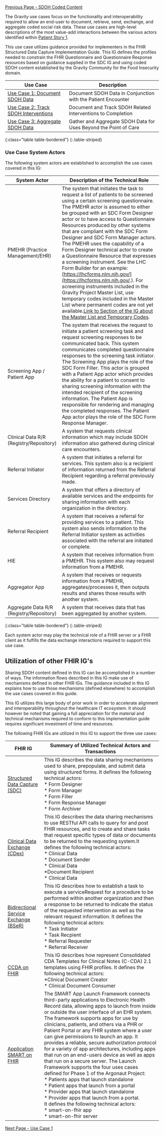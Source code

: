 [Previous Page - SDOH Coded Content](SDOHCodedContent.html)

The Gravity use cases focus on the functionality and interoperability required to allow an end-user to document, retrieve, send, exchange, and aggregate coded social risk data.  These use cases are high-level descriptions of the most value-add interactions between the various actors identified within [Patient Story 1](PatientStory1.html). 
	
This use case utilizes guidance provided for implementers in the FHIR Structured Data Capture Implementation Guide. This IG defines the profiles needed to constrain the FHIR Questionnaire and Questionnaire Response resources based on guidance supplied in the SDC IG and using coded SDOH content established by the Gravity Community for the Food Insecurity domain. 


| Use Case                                                                                                                                                         | Description |
|------------------------------------------------------------------------------------------------------------------------------------------------------------------|-------------|
| [Use Case 1: Document SDOH Data](UseCase1.html)     |   Document SDOH Data in Conjunction with the Patient Encounter          |
| [Use Case 2: Track SDOH Interventions](UseCase2.html)       |  Document and Track SDOH Related Interventions to Completion        |
| [Use Case 3: Aggregate SDOH Data ](UseCase3.html) | Gather and Aggregate SDOH Data for Uses Beyond the Point of Care            |
{:class="table table-bordered"}
{:.table-striped}


###  Use Case System Actors 

The following system actors are established to accomplish the use cases covered in this IG:


| System Actor                                                                                                                                                      | Description of the Technical Role|
|------------------------------------------------------------------------------------------------------------------------------------------------------------------|-------------|
| PMEHR (Practice Management/EHR)          | The system that initiates the task to request a list of patients to be screened using a certain screening questionnaire.    The PMEHR actor is assumed to either be grouped with an SDC Form Designer actor or to have access to Questionnaire Resources produced by other systems that are compliant with the SDC Form Designer and SDC Form Manager actors. The PMEHR uses the capability of a Form Designer technical actor to create a Questionnaire Resource that expresses a screening instrument. See the LHC Form Builder for an example: [https://lhcforms.nlm.nih.gov/](https://lhcforms.nlm.nih.gov/.). For screening instruments included in the Gravity Project Master List, use temporary codes included in the Master List where permanent codes are not yet available.[Link to Section of the IG about the Master List and Temporary Codes](AboutSDOH-CCMasterListTemporaryCodeSystemandTemporaryCodes.html). |
| Screening App / Patient App                           | The system that receives the request to initiate a patient screening task and request screening responses to be communicated back. This system communicates completed questionnaire responses to the screening task initiator.  The Screening App plays the role of the SDC Form Filler.  This actor is grouped with a Patient App actor which provides the ability for a patient to consent to sharing screening information with the intended recipient of the screening information.  The Patient App is responsible for rendering and managing the completed responses. The Patient App actor plays the role of the SDC Form Response Manager. |
| Clinical Data R/R (Registry/Repository)  | A system that requests clinical information which may include SDOH information also gathered during clinical care encounters. |
| Referral Initiator                       | A system that initiates a referral for services. This system also is a recipient of information returned from the Referral Recipient regarding a referral previously made.                                       |
| Services Directory                       | A system that offers a directory of available services and the endpoints for sharing information with each organization in the directory. |
| Referral Recipient                       | A system that receives a referral for providing services to a patient. This system also sends information to the Referral Initiator system as activities associated with the referral are initiated or complete. |
| HIE                                      | A system that receives information from a PMEHR. This system also may request information from a PMEHR.                                                                                                          |
| Aggregator App                           | A system that receives or requests information from a PMEHR, aggregates/processes it, then outputs results and shares those results with another system.                                                         |
| Aggregate Data R/R (Registry/Repository) | A system that receives data that has been aggregated by another system.                                                                                                                                          |
{:class="table table-bordered"}
{:.table-striped}

Each system actor may play the technical role of a FHIR server or a FHIR client as it fulfills the data exchange interactions required to support this use case.


## Utilization of other FHIR IG's

Sharing SDOH content defined in this IG can be accomplished in a number of ways. The information flows described in this IG make use of mechanisms defined in other FHIR IGs.  The guidance included in this IG explains how to use those mechanisms (defined elsewhere) to accomplish the use cases covered in this guide. 

This IG utilizes this large body of prior work in order to accelerate alignment and interoperability throughout the healthcare IT ecosystem. It should however be noted that gaining a full appreciation for the material and technical mechanisms required to conform to this implementation guide requires significant investment of time and resources.    

The following FHIR IGs are utilized in this IG to support the three use cases:


| FHIR IG                                                                                                                                                  | Summary of Utilized Technical Actors and Transactions |
|------------------------------------------------------------------------------------------------------------------------------------------------------------------|-------------|
| [Structured Data Capture (SDC)](http://hl7.org/fhir/us/sdc/index.html)     |  This IG describes the data sharing mechanisms used to share, prepopulate, and submit data using structured forms. It defines the following technical actors:<br>    * Form Designer <br> * Form Manager <br>  * Form Filler<br>   * Form Response Manager<br>   * Form Archiver                                                                                                                                                           |
| [Clinical Data Exchange (CDex)](http://hl7.org/fhir/us/davinci-cdex/2019Jun)          | This IG describes the data sharing mechanisms to use RESTful API calls to query for and post FHIR resources, and to create and share tasks that request specific types of data or documents to be returned to the requesting system.It defines the following technical actors:<br> * Clinical Data  <br>* Document Sender  <br>* Clinical Data <br> *Document Recipient  <br> * Clinical Data|Document Source   <br> * Clincial Data|Document Requester   <br> * Information Source <br> * Information Requester|
| [Bidirectional Service Exchange  (BSeR)](http://hl7.org/fhir/us/bser/index.html)  | This IG describes how to establish a task to execute a serviceRequest for a procedure to be performed within another organization and then a response to be returned to indicate the status of the requested intervention as well as the relevant request information. It defines the following technical actors: <br>  * Task Initiator <br>  * Task Recpient  <br> * Referral Requester <br>  *  Referral Receiver|
| [CCDA on FHIR](http://hl7.org/fhir/us/ccda/STU1)  |This IG describes how represent Consolidated CDA Templates for Clinical Notes (C-CDA) 2.1 templates using FHIR profiles. It defines the following technical actors: <br>  *Clinical Document Creator <br>  * Clinical Document Consumer                                                            |
| [Application SMART on FHIR](http://www.hl7.org/fhir/smart-app-launch/) | The SMART App Launch Framework connects third-party applications to Electronic Health Record data, allowing apps to launch from inside or outside the user interface of an EHR system. The framework supports apps for use by clinicians, patients, and others via a PHR or Patient Portal or any FHIR system where a user can give permissions to launch an app. It provides a reliable, secure authorization protocol for a variety of app architectures, including apps that run on an end-users device as well as apps that run on a secure server. The Launch Framework supports the four uses cases defined for Phase 1 of the Argonaut Project: <br> * Patients apps that launch standalone <br> * Patient apps that launch from a portal <br> * Provider apps that launch standalone <br> * Provider apps that launch from a portal. <br> It defines the following technical actors: <br> * smart-on-fhir app<br>* smart-on-fhir server |

[Next Page - Use Case 1](UseCase1.html)